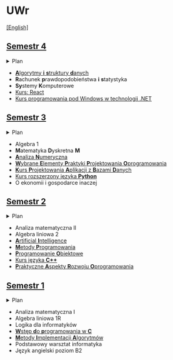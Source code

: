 # UWr

[\[English\]](README.en.md)


## [Semestr 4](Sem4/)

<details>
    <summary> Plan </summary>

```mermaid
gantt
    title Zimowy 23/24
    dateFormat HH
    axisFormat %H:%M

    section Monday
        AISD                            : 16, 19

    section Tuesday
        dotNET                          : active, 08, 10
        dotNET                          : 12, 14
        RPIS                            : 12, 14
        AISD                            : active, 14, 16
        RPIS                            : active, 16, 18

    section Wednesday

    section Thursday
        SyK                             : 10, 12
        React                           : active, 12, 14
        SyK                             : active, 14, 16

    section Friday
        React                           : 08, 10
        AISD                            : active, 10, 12
        AISD                            : 17, 18
```

</details>

* [**A**lgorytmy **i** **s**truktury **d**anych](Sem4/AISD/)
* **R**achunek **p**rawdopodobieństwa **i** **s**tatystyka
* **Sy**stemy **K**omputerowe
* [Kurs: React](Sem4/React/)
* [Kurs programowania pod Windows w technologii .NET](Sem4/dotNET/)


## [Semestr 3](Sem3/)

<details>
    <summary> Plan </summary>

```mermaid
gantt
    title Zimowy 23/24
    dateFormat HH
    axisFormat %H:%M

    section Monday
        Matematyka Dyskretna M          : active, 14, 17
        KPA z bazami danych             : active, 16, 18

        Algebra 1                       : active, 12, 14

    section Tuesday
        WEPPO                           : active, 10, 12
        Ekonomia                        : active, 14, 16

        AN (Woźny)                      : 10, 12
        WEPPO (Zychla)                  : 08, 10

        Algebra 1                       : active, 08, 10

    section Wednesday
        Analiza numeryczna              : active, 10, 13

        KPABD (Abbasi)                  : 18, 20

    section Thursday
        Analiza numeryczna (repe)       : active, 12, 14

        MDM (Stachowiak)              : 16, 19
        PY (Młotkowski)                 : 10, 12

    section Friday
        Rozszerzony Python              : active, 10, 12

        Algebra 1                       : 08, 10
```

</details>

* Algebra 1
* **M**atematyka **D**yskretna **M**
* [**A**naliza **N**umeryczna](Sem3/AN/)
* [**W**ybrane **E**lementy **P**raktyki **P**rojektowania **O**programowania](Sem3/WEPPO/)
* [**K**urs **P**rojektowania **A**plikacji z **B**azami **D**anych](Sem3/KPABD/)
* [Kurs rozszerzony języka **Python**](Sem3/PY/)
* O ekonomii i gospodarce inaczej


## [Semestr 2](Sem2/)

<details>
    <summary> Plan </summary>

```mermaid
gantt
    title Letni 22/23
    dateFormat HH
    axisFormat %H:%M

    section Monday
        Algebra liniowa 2   : 12, 14 

    section Tuesday
        Algebra liniowa 2   : active, 09, 12
        MP                  : 12, 15
        PARO                : 16, 19

    section Wednesday
        Analiza II          : active, 08, 10
        Sztuczna inteligencja : active, 08, 10
        Metody programowania : active, 10, 13

    section Thursday
        Algebra liniowa 2       : active, 08, 10
        Seminarium Młody Badacz : 08, 10
        Programowanie obiektowe : active, 10, 12
        AI                      : 10, 12
        Analiza II              : active, 12, 14
        PO                      : 12, 14
        Kurs C++                : 14, 16
        Analiza II              : 16, 18
        Kurs C++                : active, 16, 18

    section Friday
        Analiza II              : 08, 10
```
</details>

* Analiza matematyczna II
* Algebra liniowa 2
* [**A**rtificial **I**ntelligence](Sem2/AI)
* [**M**etody **P**rogramowania](Sem2/MP/)
* [**P**rogramowanie **O**biektowe](Sem2/PO/)
* [Kurs języka **C++**](Sem2/CPP/)
* [**P**raktyczne **A**spekty **R**ozwoju **O**programowania](Sem2/PARO/)


## [Semestr 1](Sem1/)

<details>
    <summary> Plan </summary>
    
```mermaid
gantt
    title Zimowy 22/23
    dateFormat HH
    axisFormat %H:%M

    section Monday
        LDI : 10, 12
        Logika dla informatyków : active, 12, 14

    section Tuesday
        Analiza I : active, 08, 10
        Podstawowy warsztat informatyka: active, 11, 12

    section Wednesday
        Algebra liniowa 1R : active, 09, 11
        Algebra liniowa 1R : 11, 13
        WdpC : 14, 16
        PWI : 16, 17

    section Thursday
        Analiza I : 08, 10
        Wstęp do programowania w C : active, 10, 12
        Algebra liniowa 1R : active, 12, 14

    section Friday
        Analiza I : 08, 10
        Analiza I : active, 10, 12
        MIA : 14, 16
        Metody implementacji algorytmów : active, 16, 17

```
</details>

* Analiza matematyczna I
* Algebra liniowa 1R
* Logika dla informatyków
* [**W**stęp **d**o **p**rogramowania w **C**](Sem1/WdpC/)
* [**M**etody **I**mplementacji **A**lgorytmów](Sem1/MIA/)
* Podstawowy warsztat informatyka
* Język angielski poziom B2


